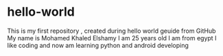 # hello-world
This is my first repository , created during hello world geuide from GitHub
My name is Mohamed Khaled Elshamy 
I am 25 years old
I am from egypt 
I like coding and now am learning python and android developing
